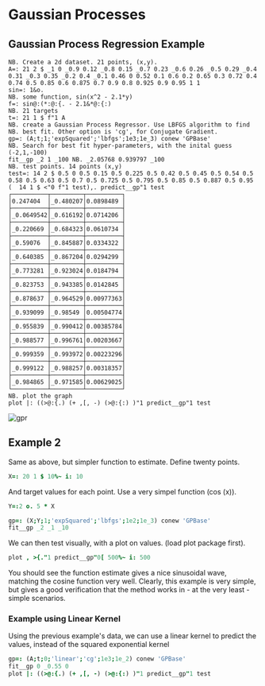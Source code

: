# Gaussian Processes

## Gaussian Process Regression Example

```
NB. Create a 2d dataset. 21 points, (x,y).
A=: 21 2 $ _1 0 _0.9 0.12 _0.8 0.15 _0.7 0.23 _0.6 0.26 _0.5 0.29 _0.4 0.31 _0.3 0.35 _0.2 0.4 _0.1 0.46 0 0.52 0.1 0.6 0.2 0.65 0.3 0.72 0.4 0.74 0.5 0.85 0.6 0.875 0.7 0.9 0.8 0.925 0.9 0.95 1 1
sin=: 1&o.
NB. some function, sin(x^2 - 2.1*y)
f=: sin@:(*:@:{. - 2.1&*@:{:)
NB. 21 targets
t=: 21 1 $ f"1 A
NB. create a Gaussian Process Regressor. Use LBFGS algorithm to find
NB. best fit. Other option is 'cg', for Conjugate Gradient.
gp=: (A;t;1;'expSquared';'lbfgs';1e3;1e_3) conew 'GPBase'
NB. Search for best fit hyper-parameters, with the inital guess (-2,1,-100)
fit__gp _2 1 _100 NB. _2.05768 0.939797 _100
NB. test points. 14 points (x,y)
test=: 14 2 $ 0.5 0 0.5 0.15 0.5 0.225 0.5 0.42 0.5 0.45 0.5 0.54 0.5 0.58 0.5 0.63 0.5 0.7 0.5 0.725 0.5 0.795 0.5 0.85 0.5 0.887 0.5 0.95
(  14 1 $ <"0 f"1 test),. predict__gp"1 test
┌──────────┬─────────┬──────────┐
│0.247404  │_0.480207│0.0898489 │
├──────────┼─────────┼──────────┤
│_0.0649542│_0.616192│0.0714206 │
├──────────┼─────────┼──────────┤
│_0.220669 │_0.684323│0.0610734 │
├──────────┼─────────┼──────────┤
│_0.59076  │_0.845887│0.0334322 │
├──────────┼─────────┼──────────┤
│_0.640385 │_0.867204│0.0294299 │
├──────────┼─────────┼──────────┤
│_0.773281 │_0.923024│0.0184794 │
├──────────┼─────────┼──────────┤
│_0.823753 │_0.943385│0.0142845 │
├──────────┼─────────┼──────────┤
│_0.878637 │_0.964529│0.00977363│
├──────────┼─────────┼──────────┤
│_0.939099 │_0.98549 │0.00504774│
├──────────┼─────────┼──────────┤
│_0.955839 │_0.990412│0.00385784│
├──────────┼─────────┼──────────┤
│_0.988577 │_0.996761│0.00203667│
├──────────┼─────────┼──────────┤
│_0.999359 │_0.993972│0.00223296│
├──────────┼─────────┼──────────┤
│_0.999122 │_0.988257│0.00318357│
├──────────┼─────────┼──────────┤
│_0.984865 │_0.971585│0.00629025│
└──────────┴─────────┴──────────┘
NB. plot the graph
plot |: ((>@:{.) (+ ,[, -) (>@:{:) )"1 predict__gp"1 test
```

![gpr](/gp/gpr.png)

## Example 2

Same as above, but simpler function to estimate.
Define twenty points.
```j
X=: 20 1 $ 10%~ i: 10
```
And target values for each point. Use a very simpel function (cos (x)).

```j
Y=:2 o. 5 * X
```

```j
gp=: (X;Y;1;'expSquared';'lbfgs';1e2;1e_3) conew 'GPBase'
fit__gp _2 _1 _10
```
We can then test visually, with a plot on values. (load plot package first).

```j
plot , >{."1 predict__gp"0[ 500%~ i: 500
```
You should see the function estimate gives a nice sinusoidal wave, matching the
cosine function very well. Clearly, this example is very simple, but gives a good
verification that the method works in - at the very least - simple scenarios.

### Example using Linear Kernel
Using the previous example's data, we can use a linear kernel to predict the 
values, instead of the squared exponential kernel
```j
gp=: (A;t;0;'linear';'cg';1e3;1e_2) conew 'GPBase'
fit__gp 0 _0.55 0
plot |: ((>@:{.) (+ ,[, -) (>@:{:) )"1 predict__gp"1 test
```
